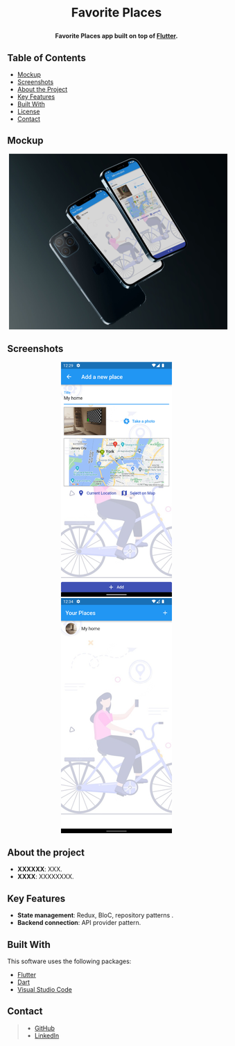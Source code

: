 <h1 align="center">
  <br>
  
Favorite Places
  <br>
</h1>


<h4 align="center">Favorite Places app built on top of <a href="https://flutter.dev/" target="_blank" style="color:##0276E8;">Flutter</a>.</h4>


## Table of Contents
* [Mockup](#mockup)
* [Screenshots](#screenshots)
* [About the Project](#about-the-project)
* [Key Features](#key-features)
* [Built With](#build)
* [License](#license)
* [Contact](#contact)

## Mockup
<p align="center">
  <img src="screenshot/Mockup.jpg" hspace="4">
</p>

## Screenshots 

<p align="center">
  <img src="screenshot/1.png" width="256" hspace="4">
  <img src="screenshot/2.png" width="256" hspace="4">
</p>


## About the project

* **XXXXXX**: XXX.
* **XXXX**: XXXXXXXX.

## Key Features

* **State management**: Redux, BloC, repository patterns .
* **Backend connection**: API provider pattern.

## Built With

This software uses the following packages:

- [Flutter](https://flutter.dev/)
- [Dart](https://dart.dev/)
- [Visual Studio Code](https://code.visualstudio.com/)




## Contact

>  - [GitHub](https://github.com/AnikKazi-dev) 
>  - [LinkedIn](https://www.linkedin.com/in/kazi-anik-7a2978172/)
